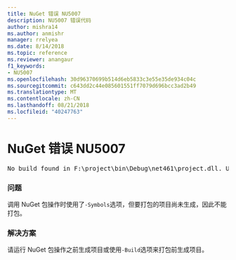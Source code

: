 ```yaml
---
title: NuGet 错误 NU5007
description: NU5007 错误代码
author: mishra14
ms.author: anmishr
manager: rrelyea
ms.date: 8/14/2018
ms.topic: reference
ms.reviewer: anangaur
f1_keywords:
- NU5007
ms.openlocfilehash: 30d96370699b514d6eb5833c3e55e35de934c04c
ms.sourcegitcommit: c643dd2c44e085601551ff7079d696bcc3ad2b49
ms.translationtype: MT
ms.contentlocale: zh-CN
ms.lasthandoff: 08/21/2018
ms.locfileid: "40247763"
---
```

# <a name="nuget-error-nu5007"></a>NuGet 错误 NU5007
<pre>No build found in F:\project\bin\Debug\net461\project.dll. Use the -Build option or build the project.</pre>

### <a name="issue"></a>问题

调用 NuGet 包操作时使用了`-Symbols`选项，但要打包的项目尚未生成，因此不能打包。


### <a name="solution"></a>解决方案

请运行 NuGet 包操作之前生成项目或使用`-Build`选项来打包前生成项目。

